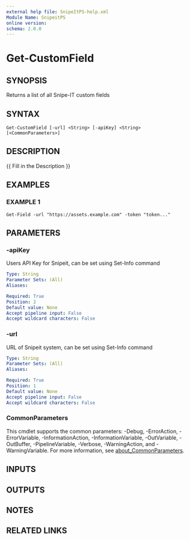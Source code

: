```yaml
---
external help file: SnipeItPS-help.xml
Module Name: SnipeitPS
online version:
schema: 2.0.0
---
```


# Get-CustomField

## SYNOPSIS
Returns a list of all Snipe-IT custom fields

## SYNTAX

```
Get-CustomField [-url] <String> [-apiKey] <String> [<CommonParameters>]
```

## DESCRIPTION
{{ Fill in the Description }}

## EXAMPLES

### EXAMPLE 1
```
Get-Field -url "https://assets.example.com" -token "token..."
```

## PARAMETERS

### -apiKey
Users API Key for Snipeit, can be set using Set-Info command

```yaml
Type: String
Parameter Sets: (All)
Aliases:

Required: True
Position: 2
Default value: None
Accept pipeline input: False
Accept wildcard characters: False
```

### -url
URL of Snipeit system, can be set using Set-Info command

```yaml
Type: String
Parameter Sets: (All)
Aliases:

Required: True
Position: 1
Default value: None
Accept pipeline input: False
Accept wildcard characters: False
```

### CommonParameters
This cmdlet supports the common parameters: -Debug, -ErrorAction, -ErrorVariable, -InformationAction, -InformationVariable, -OutVariable, -OutBuffer, -PipelineVariable, -Verbose, -WarningAction, and -WarningVariable. For more information, see [about_CommonParameters](http://go.microsoft.com/fwlink/?LinkID=113216).

## INPUTS

## OUTPUTS

## NOTES

## RELATED LINKS
